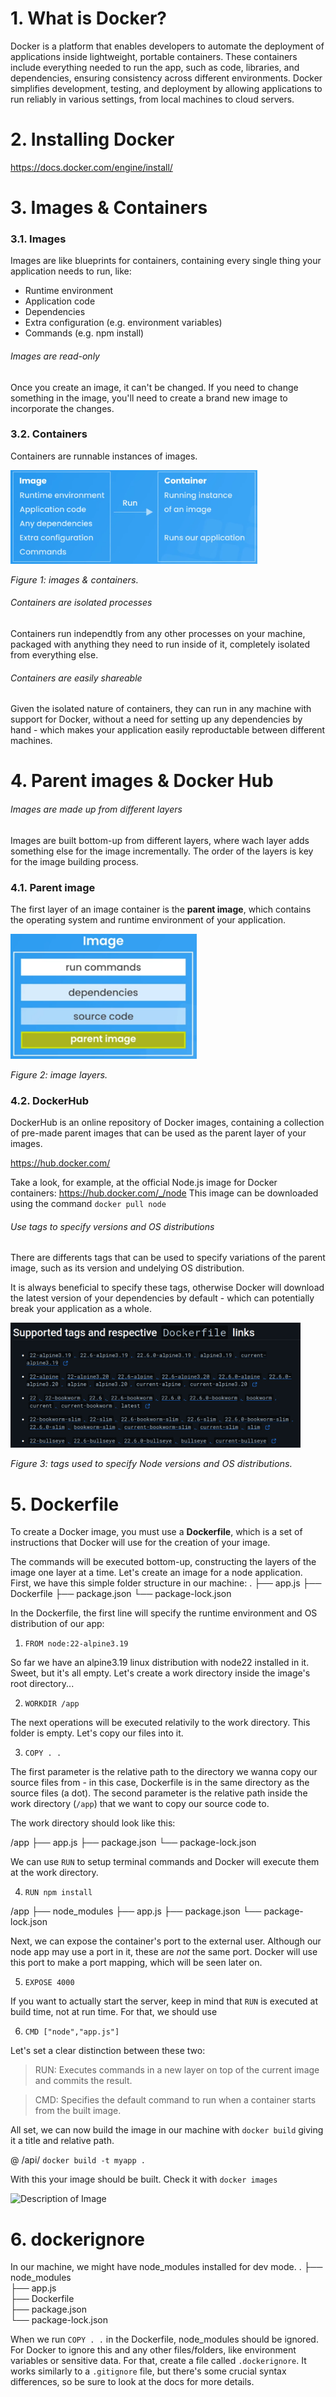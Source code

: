 # 1. What is Docker?

Docker is a platform that enables developers to automate the deployment of applications inside lightweight, portable containers. These containers include everything needed to run the app, such as code, libraries, and dependencies, ensuring consistency across different environments. Docker simplifies development, testing, and deployment by allowing applications to run reliably in various settings, from local machines to cloud servers.

# 2. Installing Docker

https://docs.docker.com/engine/install/


# 3. Images & Containers

### 3.1. Images

Images are like blueprints for containers, containing every single thing your application needs to run, like:

- Runtime environment
- Application code
- Dependencies
- Extra configuration (e.g. environment variables)
- Commands (e.g. npm install)
  
###### Images are read-only

Once you create an image, it can't be changed. If you need to change something in the image, you'll need to create a brand new image to incorporate the changes.


### 3.2. Containers

Containers are runnable instances of images.

<img src="doc-assets/images-and-containers.png" alt="Description of Image" style="max-height: 150px;"/>

*<span style="font-size:.9rem">Figure 1: images & containers.<span>*

###### Containers are isolated processes

Containers run independtly from any other processes on your machine, packaged with anything they need to run inside of it, completely isolated from everything else.

###### Containers are easily shareable

Given the isolated nature of containers, they can run in any machine with support for Docker, without a need for setting up any dependencies by hand - which makes your application easily reproductable between different machines.

# 4. Parent images & Docker Hub

###### Images are made up from different layers

Images are built bottom-up from different layers, where wach layer adds something else for the image incrementally. The order of the layers is key for the image building process.

### 4.1. Parent image

The first layer of an image container is the <b>parent image</b>, which contains the operating system and runtime environment of your application.

<img src="doc-assets/image-layers.png" alt="Description of Image" style="max-height: 200px;"/>

*<span style="font-size:.9rem">Figure 2: image layers.<span>*

### 4.2. DockerHub

DockerHub is an online repository of Docker images, containing a collection of pre-made parent images that can be used as the parent layer of your images.

https://hub.docker.com/

Take a look, for example, at the official Node.js image for Docker containers: https://hub.docker.com/_/node
This image can be downloaded using the command `docker pull node`

###### Use tags to specify versions and OS distributions

There are differents tags that can be used to specify variations of the parent image, such as its version and undelying OS distribution.

It is always beneficial to specify these tags, otherwise Docker will download the latest version of your dependencies by default - which can potentially break your application as a whole.

<img src="doc-assets/tags.png" alt="Description of Image" style="max-height: 200px;"/>

*<span style="font-size:.9rem">Figure 3: tags used to specify Node versions and OS distributions.<span>*

# 5. Dockerfile

To create a Docker image, you must use a <b>Dockerfile</b>, which is a set of instructions that Docker will use for the creation of your image.

The commands will be executed bottom-up, constructing the layers of the image one layer at a time. Let's create an image for a node application.
First, we have this simple folder structure in our machine:
.
├── app.js
├── Dockerfile
├── package.json
└── package-lock.json

In the Dockerfile, the first line will specify the runtime environment and OS distribution of our app:

1. ```FROM node:22-alpine3.19```

So far we have an alpine3.19 linux distribution with node22 installed in it. Sweet, but it's all empty.
Let's create a work directory inside the image's root directory...

2. ```WORKDIR /app```

The next operations will be executed relativily to the work directory.
This folder is empty. Let's copy our files into it.

3. ```COPY . .```

The first parameter is the relative path to the directory we wanna copy our source files from - in this case, Dockerfile is in the same directory as the source files (a dot).
The second parameter is the relative path inside the work directory (`/app`) that we want to copy our source code to.

The work directory should look like this:

/app
├── app.js
├── package.json
└── package-lock.json

We can use `RUN` to setup terminal commands and Docker will execute them at the work directory.

4. ```RUN npm install```

/app
├── node_modules
├── app.js
├── package.json
└── package-lock.json

Next, we can expose the container's port to the external user. Although our node app may use a port in it, these are <i>not</i> the same port. Docker will use this port to make a port mapping, which will be seen later on.

5. ```EXPOSE 4000```

If you want to actually start the server, keep in mind that `RUN` is executed at build time, not at run time. For that, we should use

6. ```CMD ["node","app.js"]```

Let's set a clear distinction between these two:

> RUN: Executes commands in a new layer on top of the current image and commits the result. 

> CMD: Specifies the default command to run when a container starts from the built image. 

All set, we can now build the image in our machine with `docker build` giving it a title and relative path.

@ /api/
```docker build -t myapp .```

With this your image should be built. Check it with
```docker images```

<img src="doc-assets/docker-images.png" alt="Description of Image" style="max-height: 200px;"/>

# 6. dockerignore

In our machine, we might have node_modules installed for dev mode. 
.
├── node_modules<br/>
├── app.js<br/>
├── Dockerfile<br/>
├── package.json<br/>
└── package-lock.json<br/>

When we run `COPY . .` in the Dockerfile, node_modules should be ignored. For Docker to ignore this and any other files/folders, like environment variables or sensitive data. For that, create a file called `.dockerignore`. It works similarly to a `.gitignore` file, but there's some crucial syntax differences, so be sure to look at the docs for more details.

